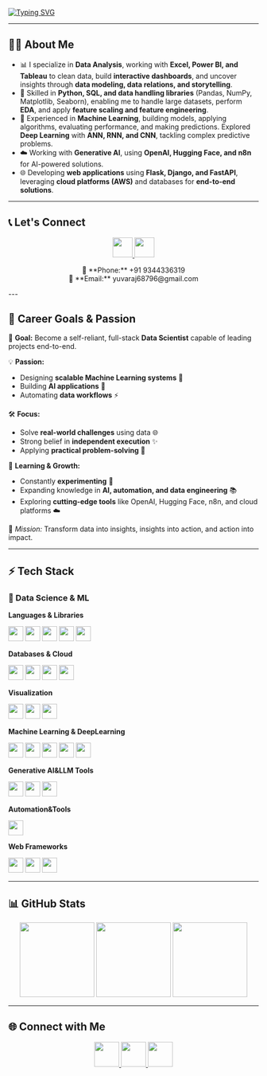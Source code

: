 <!-- Animated typing -->
[![Typing SVG](https://readme-typing-svg.herokuapp.com?size=28&color=36BCF7&center=true&vCenter=true&width=900&lines=👋+Hi,+I'm+Yuvaraj!;🚀+Data+Scientist+%7C+ML+%26+AI+Engineer;📊+Loves+Data+Visualization+%26+Cloud;🤖+Deep+Learning+%7C+NLP+%7C+Gen+AI;🌐+Django+%7C+Flask+%7C+FastAPI)](https://git.io/typing-svg)

---
## 🧑‍💻 About Me  
- 📊 I specialize in **Data Analysis**, working with **Excel, Power BI, and Tableau** to clean data, build **interactive dashboards**, and uncover insights through **data modeling, data relations, and storytelling**.  
- 🧠 Skilled in **Python, SQL, and data handling libraries** (Pandas, NumPy, Matplotlib, Seaborn), enabling me to handle large datasets, perform **EDA**, and apply **feature scaling and feature engineering**.  
- 🔭 Experienced in **Machine Learning**, building models, applying algorithms, evaluating performance, and making predictions. Explored **Deep Learning** with **ANN, RNN, and CNN**, tackling complex predictive problems.  
- ☁️ Working with **Generative AI**, using **OpenAI, Hugging Face, and n8n** for AI-powered solutions.  
- 🌐 Developing **web applications** using **Flask, Django, and FastAPI**, leveraging **cloud platforms (AWS)** and databases for **end-to-end solutions**.
---
## 📞 Let's Connect  
<p align="center">
  <a href="https://www.linkedin.com/in/yuvaraj-n-8bb302251">
    <img src="https://img.icons8.com/color/96/linkedin.png" height="40"/>
  </a>
  <a href="https://github.com/Yuvaraj537">
    <img src="https://img.icons8.com/color/96/github.png" height="40"/>
  </a>
</p>

<p align="center">
📱 **Phone:** +91 9344336319  <br>
📧 **Email:** yuvaraj68796@gmail.com
</p>
---

## 🌱 Career Goals & Passion  
🎯 **Goal:** Become a self-reliant, full-stack **Data Scientist** capable of leading projects end-to-end.  

💡 **Passion:**  
- Designing **scalable Machine Learning systems** 🚀  
- Building **AI applications** 🤖  
- Automating **data workflows** ⚡  

🛠️ **Focus:**  
- Solve **real-world challenges** using data 🌐  
- Strong belief in **independent execution** ✨  
- Applying **practical problem-solving** 🧩  

🧠 **Learning & Growth:**  
- Constantly **experimenting** 🔬  
- Expanding knowledge in **AI, automation, and data engineering** 📚  
- Exploring **cutting-edge tools** like OpenAI, Hugging Face, n8n, and cloud platforms ☁️  

💫 *Mission:* Transform data into insights, insights into action, and action into impact.

---
## ⚡ Tech Stack  
### 🐍 Data Science & ML  
**Languages & Libraries**  
<p align="left">
<img src="https://img.shields.io/badge/Python-3776AB?logo=python&logoColor=white" height="30"/> 
<img src="https://img.shields.io/badge/NumPy-013243?logo=numpy&logoColor=white" height="30"/>
<img src="https://img.shields.io/badge/Pandas-150458?logo=pandas&logoColor=white" height="30"/>
<img src="https://img.shields.io/badge/Matplotlib-000000?logo=plotly&logoColor=white" height="30"/>
<img src="https://img.shields.io/badge/Seaborn-3776AB?logo=python&logoColor=white" height="30"/>
</p>

**Databases & Cloud**  
<p align="left">
<img src="https://img.shields.io/badge/MySQL-005C84?logo=mysql&logoColor=white" height="30"/>
<img src="https://img.shields.io/badge/Oracle-F80000?logo=oracle&logoColor=white" height="30"/>
<img src="https://img.shields.io/badge/PostgreSQL-4169E1?logo=postgresql&logoColor=white" height="30"/>
<img src="https://img.shields.io/badge/AWS-232F3E?logo=amazon-aws&logoColor=white" height="30"/>
</p>

**Visualization**  
<p align="left">
<img src="https://img.shields.io/badge/PowerBI-F2C811?logo=powerbi&logoColor=black" height="30"/>
<img src="https://img.shields.io/badge/Tableau-E97627?logo=tableau&logoColor=white" height="30"/>
<img src="https://img.shields.io/badge/Excel-217346?logo=microsoft-excel&logoColor=white" height="30"/>
</p>

**Machine Learning & DeepLearning**  
<p align="left">
<img src="https://img.shields.io/badge/Scikit--Learn-F7931E?logo=scikitlearn&logoColor=white" height="30"/>
<img src="https://img.shields.io/badge/TensorFlow-FF6F00?logo=tensorflow&logoColor=white" height="30"/>
<img src="https://img.shields.io/badge/Keras-D00000?logo=keras&logoColor=white" height="30"/>
<img src="https://img.shields.io/badge/PyTorch-EE4C2C?logo=pytorch&logoColor=white" height="30"/>
<img src="https://img.shields.io/badge/NLTK-154F8B?logo=python&logoColor=white" height="30"/>
</p>

**Generative AI&LLM Tools**  
<p align="left">
<img src="https://img.shields.io/badge/OpenAI-412991?logo=openai&logoColor=white" height="30"/>
<img src="https://img.shields.io/badge/HuggingFace-FFD21E?logo=huggingface&logoColor=black" height="30"/>
<img src="https://img.shields.io/badge/LLM-00BFFF?logo=openai&logoColor=white" height="30"/>
</p>

**Automation&Tools**  
<p align="left">
<img src="https://img.shields.io/badge/n8n-1B1B1B?logo=n8n&logoColor=white" height="30"/>
</p>

**Web Frameworks**  
<p align="left">
<img src="https://img.shields.io/badge/Django-092E20?logo=django&logoColor=white" height="30"/>
<img src="https://img.shields.io/badge/Flask-000000?logo=flask&logoColor=white" height="30"/>
<img src="https://img.shields.io/badge/FastAPI-009688?logo=fastapi&logoColor=white" height="30"/>
</p>

---

## 📊 GitHub Stats  
<p align="center">
<img src="https://github-readme-stats.vercel.app/api?username=Yuvaraj537&show_icons=true&count_private=true" height="150"/>
<img src="https://github-readme-stats.vercel.app/api/top-langs/?username=Yuvaraj537&layout=compact" height="150"/>
<img src="https://streak-stats.demolab.com?user=Yuvaraj537" height="150"/>
</p>

---

## 🌐 Connect with Me  

<p align="center">
  <a href="https://linkedin.com/in/YOUR_LINK">
    <img src="https://img.icons8.com/color/96/linkedin.png" height="50"/>
  </a>
  <a href="mailto:youremail@gmail.com">
    <img src="https://img.icons8.com/color/96/gmail.png" height="50"/>
  </a>
  <a href="https://yourportfolio.com">
    <img src="https://img.icons8.com/color/96/domain.png" height="50"/>
  </a>
</p>

